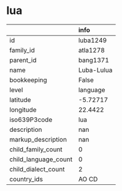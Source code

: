 # lua
|                      | info       |
|:---------------------|:-----------|
| id                   | luba1249   |
| family_id            | atla1278   |
| parent_id            | bang1371   |
| name                 | Luba-Lulua |
| bookkeeping          | False      |
| level                | language   |
| latitude             | -5.72717   |
| longitude            | 22.4422    |
| iso639P3code         | lua        |
| description          | nan        |
| markup_description   | nan        |
| child_family_count   | 0          |
| child_language_count | 0          |
| child_dialect_count  | 2          |
| country_ids          | AO CD      |